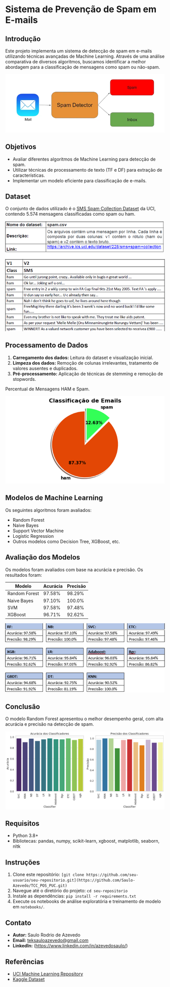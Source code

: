 # Sistema de Prevenção de Spam em E-mails

## Introdução
Este projeto implementa um sistema de detecção de spam em e-mails utilizando técnicas avançadas de Machine Learning. Através de uma análise comparativa de diversos algoritmos, buscamos identificar a melhor abordagem para a classificação de mensagens como spam ou não-spam.

<img src="https://github.com/Saulo-Azevedo/TCC_POS_PUC/blob/61e96858b825e4af7397cfcaffca099fd53e9d8a/imagens/image1.jpeg">


## Objetivos
- Avaliar diferentes algoritmos de Machine Learning para detecção de spam.
- Utilizar técnicas de processamento de texto (TF e DF) para extração de características.
- Implementar um modelo eficiente para classificação de e-mails.

## Dataset
O conjunto de dados utilizado é o [SMS Spam Collection Dataset](https://archive.ics.uci.edu/dataset/228/sms+spam+collection) da UCI, contendo 5.574 mensagens classificadas como spam ou ham.

<img src="imagens/spam .png">

## Processamento de Dados
1. **Carregamento dos dados:** Leitura do dataset e visualização inicial.
2. **Limpeza dos dados:** Remoção de colunas irrelevantes, tratamento de valores ausentes e duplicados.
3. **Pré-processamento:** Aplicação de técnicas de stemming e remoção de stopwords.

Percentual de Mensagens HAM e Spam.

<img src="imagens/image3.png" with = "100"  length="100">

## Modelos de Machine Learning
Os seguintes algoritmos foram avaliados:
- Random Forest
- Naive Bayes
- Support Vector Machine
- Logistic Regression
- Outros modelos como Decision Tree, XGBoost, etc.

## Avaliação dos Modelos
Os modelos foram avaliados com base na acurácia e precisão. Os resultados foram:

| Modelo         | Acurácia | Precisão |
|----------------|----------|----------|
| Random Forest  | 97.58%   | 98.29%   |
| Naive Bayes    | 97.10%   | 100.0%   |
| SVM            | 97.58%   | 97.48%   |
| XGBoost        | 96.71%   | 92.62%   |

<img src="imagens/image13.png">


## Conclusão
O modelo Random Forest apresentou o melhor desempenho geral, com alta acurácia e precisão na detecção de spam.

<img src="imagens/image12.png">

## Requisitos
- Python 3.8+
- Bibliotecas: pandas, numpy, scikit-learn, xgboost, matplotlib, seaborn, nltk

## Instruções
1. Clone este repositório: `[git clone https://github.com/seu-usuario/seu-repositorio.git](https://github.com/Saulo-Azevedo/TCC_POS_PUC.git)`
2. Navegue até o diretório do projeto: `cd seu-repositorio`
3. Instale as dependências: `pip install -r requirements.txt`
4. Execute os notebooks de análise exploratória e treinamento de modelo em `notebooks/`.

## Contato
- **Autor:** Saulo Rodrio de Azevedo  
- **Email:** teksauloazevedo@gmail.com
- **LinkedIn:** (https://www.linkedin.com/in/azevedosaulo/)

## Referências
- [UCI Machine Learning Repository](https://archive.ics.uci.edu/dataset/228/sms+spam+collection)
- [Kaggle Dataset](https://www.kaggle.com/uciml/sms-spam-collection-dataset)
